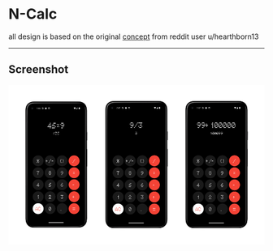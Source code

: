 # N-Calc

all design is based on the original [concept](https://www.reddit.com/r/NOTHING/comments/18xg433/ncalc_concept_design_for_nothing_os_calculator/) from reddit user u/hearthborn13 

---

## Screenshot

![gallery](Screenshots/nothing_gallery.png)
